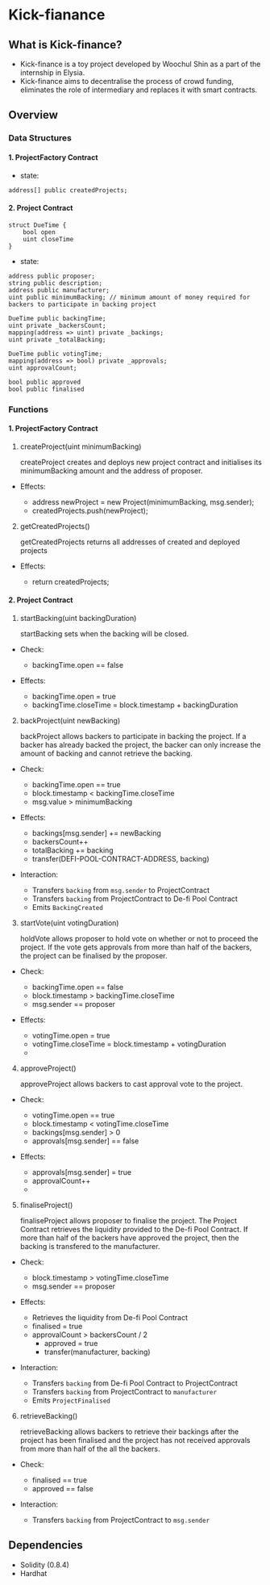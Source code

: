 # Kick-fianance
## What is Kick-finance?
* Kick-finance is a toy project developed by Woochul Shin as a part of the internship in Elysia.
* Kick-finance aims to decentralise the process of crowd funding, eliminates the role of intermediary and replaces it with smart contracts.
## Overview
### Data Structures

#### 1. ProjectFactory Contract

- state:

```solidity
address[] public createdProjects;
```

#### 2. Project Contract

```solidity
struct DueTime {
	bool open
	uint closeTime
}
```

- state:

```solidity
address public proposer;
string public description;
address public manufacturer;
uint public minimumBacking; // minimum amount of money required for backers to participate in backing project

DueTime public backingTime;
uint private _backersCount;
mapping(address => uint) private _backings;
uint private _totalBacking;

DueTime public votingTime;
mapping(address => bool) private _approvals;
uint approvalCount;

bool public approved
bool public finalised
```

### Functions

#### 1. ProjectFactory Contract

1. createProject(uint minimumBacking)

    createProject creates and deploys new project contract and initialises its minimumBacking amount and the address of proposer.

- Effects:

  - address newProject = new Project(minimumBacking, msg.sender);
  - createdProjects.push(newProject);
2. getCreatedProjects()

    getCreatedProjects returns all addresses of created and deployed projects

- Effects:

  - return createdProjects;

#### 2. Project Contract

1. startBacking(uint backingDuration)

    startBacking sets when the backing will be closed.

- Check:

  - backingTime.open == false

- Effects:

  - backingTime.open = true
  - backingTime.closeTime = block.timestamp + backingDuration

2. backProject(uint newBacking)

    backProject allows backers to participate in backing the project. If a backer has already backed the project, the backer can only increase the amount of backing and cannot retrieve the backing.

- Check:

  - backingTime.open == true
  - block.timestamp < backingTime.closeTime
  - msg.value > minimumBacking

- Effects:

  - backings[msg.sender] += newBacking
  - backersCount++
  - totalBacking += backing
  - transfer(DEFI-POOL-CONTRACT-ADDRESS, backing)

- Interaction:

  - Transfers `backing` from `msg.sender` to ProjectContract
  - Transfers `backing` from ProjectContract to De-fi Pool Contract
  - Emits `BackingCreated`
  
3. startVote(uint votingDuration)

    holdVote allows proposer to hold vote on whether or not to proceed the project. If the vote gets approvals from more than half of the backers, the project can be finalised by the proposer.

- Check:

  - backingTime.open == false
  - block.timestamp > backingTime.closeTime
  - msg.sender == proposer

- Effects:

  - votingTime.open = true
  - votingTime.closeTime = block.timestamp + votingDuration
  - 
4. approveProject()

    approveProject allows backers to cast approval vote to the project.

- Check:

  - votingTime.open == true
  - block.timestamp < votingTime.closeTime
  - backings[msg.sender] > 0
  - approvals[msg.sender] == false

- Effects:

  - approvals[msg.sender] = true
  - approvalCount++
  - 
5. finaliseProject()

    finaliseProject allows proposer to finalise the project. The Project Contract retrieves the liquidity provided to the De-fi Pool Contract. If more than half of the backers have approved the project, then the backing is transfered to the manufacturer.

- Check:

  - block.timestamp > votingTime.closeTime
  - msg.sender == proposer

- Effects:

  - Retrieves the liquidity from De-fi Pool Contract
  - finalised = true
  - approvalCount > backersCount / 2
      - approved = true
      - transfer(manufacturer, backing)

- Interaction:

  - Transfers `backing` from De-fi Pool Contract to ProjectContract
  - Transfers `backing` from ProjectContract to `manufacturer`
  - Emits `ProjectFinalised`
  
6. retrieveBacking()

    retrieveBacking allows backers to retrieve their backings after the project has been finalised and the project has not received approvals from more than half of the all the backers.

- Check:

  - finalised == true
  - approved == false

- Interaction:

  - Transfers `backing` from ProjectContract to `msg.sender`

## Dependencies
* Solidity (0.8.4)
* Hardhat